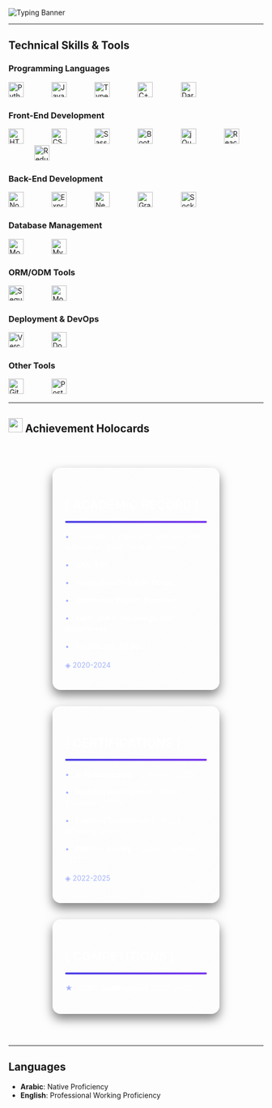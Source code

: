 
  
  ![Typing Banner](https://readme-typing-svg.demolab.com?font=Fira+Code&weight=700&size=35&duration=2000&pause=1500&color=ffc2d1&width=1000&lines=Hi,+I'm+Raneem+Elmahdy!;I'm+Software+Engineer;Backend+Development+Specialist;Node.js+%7C+Express+%7C+NestJS)



---

## Technical Skills & Tools

### Programming Languages  

  <img src="https://cdn.jsdelivr.net/gh/devicons/devicon/icons/python/python-original.svg" width="30" alt="Python" /> &nbsp;&nbsp;&nbsp;&nbsp;&nbsp;&nbsp;&nbsp;&nbsp;&nbsp;&nbsp;&nbsp;&nbsp;
  <img src="https://cdn.jsdelivr.net/gh/devicons/devicon/icons/javascript/javascript-original.svg" width="30" alt="JavaScript" /> &nbsp;&nbsp;&nbsp;&nbsp;&nbsp;&nbsp;&nbsp;&nbsp;&nbsp;&nbsp;&nbsp;&nbsp;
  <img src="https://cdn.jsdelivr.net/gh/devicons/devicon/icons/typescript/typescript-original.svg" width="30" alt="TypeScript" /> &nbsp;&nbsp;&nbsp;&nbsp;&nbsp;&nbsp;&nbsp;&nbsp;&nbsp;&nbsp;&nbsp;&nbsp;
  <img src="https://cdn.jsdelivr.net/gh/devicons/devicon/icons/cplusplus/cplusplus-original.svg" width="30" alt="C++" /> &nbsp;&nbsp;&nbsp;&nbsp;&nbsp;&nbsp;&nbsp;&nbsp;&nbsp;&nbsp;&nbsp;&nbsp;
  <img src="https://cdn.jsdelivr.net/gh/devicons/devicon/icons/dart/dart-original.svg" width="30" alt="Dart" />


### Front-End Development  

  <img src="https://cdn.jsdelivr.net/gh/devicons/devicon/icons/html5/html5-original.svg" width="30" alt="HTML5" /> &nbsp;&nbsp;&nbsp;&nbsp;&nbsp;&nbsp;&nbsp;&nbsp;&nbsp;&nbsp;&nbsp;&nbsp;
  <img src="https://cdn.jsdelivr.net/gh/devicons/devicon/icons/css3/css3-original.svg" width="30" alt="CSS3" /> &nbsp;&nbsp;&nbsp;&nbsp;&nbsp;&nbsp;&nbsp;&nbsp;&nbsp;&nbsp;&nbsp;&nbsp;
  <img src="https://cdn.jsdelivr.net/gh/devicons/devicon/icons/sass/sass-original.svg" width="30" alt="Sass" /> &nbsp;&nbsp;&nbsp;&nbsp;&nbsp;&nbsp;&nbsp;&nbsp;&nbsp;&nbsp;&nbsp;&nbsp;
  <img src="https://cdn.jsdelivr.net/gh/devicons/devicon/icons/bootstrap/bootstrap-original.svg" width="30" alt="Bootstrap" /> &nbsp;&nbsp;&nbsp;&nbsp;&nbsp;&nbsp;&nbsp;&nbsp;&nbsp;&nbsp;&nbsp;&nbsp;
  <img src="https://cdn.jsdelivr.net/gh/devicons/devicon/icons/jquery/jquery-original.svg" width="30" alt="jQuery" /> &nbsp;&nbsp;&nbsp;&nbsp;&nbsp;&nbsp;&nbsp;&nbsp;&nbsp;&nbsp;&nbsp;&nbsp;
  <img src="https://cdn.jsdelivr.net/gh/devicons/devicon/icons/react/react-original.svg" width="30" alt="React" /> &nbsp;&nbsp;&nbsp;&nbsp;&nbsp;&nbsp;&nbsp;&nbsp;&nbsp;&nbsp;&nbsp;&nbsp;
  <img src="https://cdn.jsdelivr.net/gh/devicons/devicon/icons/redux/redux-original.svg" width="30" alt="Redux" />


### Back-End Development  

  <img src="https://cdn.jsdelivr.net/gh/devicons/devicon/icons/nodejs/nodejs-original.svg" width="30" alt="Node.js" /> &nbsp;&nbsp;&nbsp;&nbsp;&nbsp;&nbsp;&nbsp;&nbsp;&nbsp;&nbsp;&nbsp;&nbsp;
  <img src="https://cdn.jsdelivr.net/gh/devicons/devicon/icons/express/express-original.svg" width="30" alt="Express.js" /> &nbsp;&nbsp;&nbsp;&nbsp;&nbsp;&nbsp;&nbsp;&nbsp;&nbsp;&nbsp;&nbsp;&nbsp;
  <img src="https://cdn.jsdelivr.net/gh/devicons/devicon@latest/icons/nestjs/nestjs-original.svg" width="30" alt="NestJS" /> &nbsp;&nbsp;&nbsp;&nbsp;&nbsp;&nbsp;&nbsp;&nbsp;&nbsp;&nbsp;&nbsp;&nbsp;
  <img src="https://cdn.jsdelivr.net/gh/devicons/devicon/icons/graphql/graphql-plain.svg" width="30" alt="GraphQL" /> &nbsp;&nbsp;&nbsp;&nbsp;&nbsp;&nbsp;&nbsp;&nbsp;&nbsp;&nbsp;&nbsp;&nbsp;
  <img src="https://cdn.jsdelivr.net/gh/devicons/devicon/icons/socketio/socketio-original.svg" width="30" alt="Socket.IO" />


### Database Management  

  <img src="https://cdn.jsdelivr.net/gh/devicons/devicon/icons/mongodb/mongodb-original.svg" width="30" alt="MongoDB" /> &nbsp;&nbsp;&nbsp;&nbsp;&nbsp;&nbsp;&nbsp;&nbsp;&nbsp;&nbsp;&nbsp;&nbsp;
  <img src="https://cdn.jsdelivr.net/gh/devicons/devicon/icons/mysql/mysql-original.svg" width="30" alt="MySQL" />


### ORM/ODM Tools  

  <img src="https://cdn.jsdelivr.net/gh/devicons/devicon/icons/sequelize/sequelize-original.svg" width="30" alt="Sequelize" /> &nbsp;&nbsp;&nbsp;&nbsp;&nbsp;&nbsp;&nbsp;&nbsp;&nbsp;&nbsp;&nbsp;&nbsp;
  <img src="https://cdn.jsdelivr.net/gh/devicons/devicon/icons/mongoose/mongoose-original.svg" width="30" alt="Mongoose" />


### Deployment & DevOps  

  <img src="https://cdn.jsdelivr.net/gh/devicons/devicon@latest/icons/vercel/vercel-original.svg" width="30" alt="Vercel" /> &nbsp;&nbsp;&nbsp;&nbsp;&nbsp;&nbsp;&nbsp;&nbsp;&nbsp;&nbsp;&nbsp;&nbsp;
  <img src="https://cdn.jsdelivr.net/gh/devicons/devicon/icons/docker/docker-original.svg" width="30" alt="Docker" />

### Other Tools  

  <img src="https://cdn.jsdelivr.net/gh/devicons/devicon/icons/git/git-original.svg" width="30" alt="Git" /> &nbsp;&nbsp;&nbsp;&nbsp;&nbsp;&nbsp;&nbsp;&nbsp;&nbsp;&nbsp;&nbsp;&nbsp;
  <img src="https://cdn.jsdelivr.net/gh/devicons/devicon/icons/postman/postman-original.svg" width="30" alt="Postman" />


---
## <img src="https://img.icons8.com/fluency/48/000000/3d-rotate.png" width="28"/> Achievement Holocards

<div style="display: flex; justify-content: center; align-items: flex-start; flex-wrap: wrap; gap: 32px; max-width: 960px; margin: 0 auto; padding: 48px 16px;">

  <!-- Academic Record Card -->
  <div style="background: linear-gradient(145deg, rgba(255,255,255,0.1), rgba(255,255,255,0.05)); border: 1px solid rgba(255,255,255,0.2); border-radius: 16px; padding: 24px; width: 280px; color: #ffffff; font-family: -apple-system, BlinkMacSystemFont, 'Segoe UI', Roboto, sans-serif; box-shadow: 0 10px 20px rgba(0,0,0,0.5);">
    <h2 style="font-size: 1.5rem; font-weight: 600; margin-bottom: 16px; line-height: 1.25;">[ ACADEMIC RECORD ]</h2>
    <div style="background: linear-gradient(to right, #4f46e5, #7c3aed); height: 4px; border-radius: 2px; margin-bottom: 16px;"></div>
    <div style="font-size: 0.875rem; line-height: 1.5; margin-bottom: 16px;">
      <p><span style="color: #a5b4fc; margin-right: 8px;">•</span> Institution: Faculty of Computers and Informatics, Suez Canal University</p>
      <p><span style="color: #a5b4fc; margin-right: 8px;">•</span> <strong>GPA: 3.61</strong></p>
      <p><span style="color: #a5b4fc; margin-right: 8px;">•</span> <strong>Grade: Excellent With Honor</strong></p>
      <p><span style="color: #a5b4fc; margin-right: 8px;">•</span> <strong>Graduation Project: Excellent</strong></p>
      <p><span style="color: #a5b4fc; margin-right: 8px;">•</span> <strong>Rank: 2nd in the college and department</strong></p>
      <p><span style="color: #a5b4fc; margin-right: 8px;">•</span> <strong>Percentage: 93.68%</strong></p>
    </div>
    <p style="color: #a5b4fc; font-size: 0.875rem; line-height: 1.5;">◈ 2020-2024</p>
  </div>

  <!-- Certifications Card -->
  <div style="background: linear-gradient(145deg, rgba(255,255,255,0.1), rgba(255,255,255,0.05)); border: 1px solid rgba(255,255,255,0.2); border-radius: 16px; padding: 24px; width: 280px; color: #ffffff; font-family: -apple-system, BlinkMacSystemFont, 'Segoe UI', Roboto, sans-serif; box-shadow: 0 10px 20px rgba(0,0,0,0.5);">
    <h2 style="font-size: 1.5rem; font-weight: 600; margin-bottom: 16px; line-height: 1.25;">[ CERTIFICATIONS ]</h2>
    <div style="background: linear-gradient(to right, #4f46e5, #7c3aed); height: 4px; border-radius: 2px; margin-bottom: 16px;"></div>
    <div style="font-size: 0.875rem; line-height: 1.5; margin-bottom: 16px;">
      <p><span style="color: #a5b4fc; margin-right: 8px;">•</span> <strong>AI Fundamentals</strong> – Elmasria (2022)</p>
      <p><span style="color: #a5b4fc; margin-right: 8px;">•</span> <strong>Backend Development</strong> – Route Academy (2025)</p>
      <p><span style="color: #a5b4fc; margin-right: 8px;">•</span> <strong>Frontend Development</strong> – Route Academy (2023)</p>
      <p><span style="color: #a5b4fc; margin-right: 8px;">•</span> <strong>Problem Solving</strong> – Coach Academy (2022)</p>
    </div>
    <p style="color: #a5b4fc; font-size: 0.875rem; line-height: 1.5;">◈ 2022-2025</p>
  </div>

  <!-- Competitions Card -->
  <div style="background: linear-gradient(145deg, rgba(255,255,255,0.1), rgba(255,255,255,0.05)); border: 1px solid rgba(255,255,255,0.2); border-radius: 16px; padding: 24px; width: 280px; color: #ffffff; font-family: -apple-system, BlinkMacSystemFont, 'Segoe UI', Roboto, sans-serif; box-shadow: 0 10px 20px rgba(0,0,0,0.5);">
    <h2 style="font-size: 1.5rem; font-weight: 600; margin-bottom: 16px; line-height: 1.25;">[ COMPETITIONS ]</h2>
    <div style="background: linear-gradient(to right, #4f46e5, #7c3aed); height: 4px; border-radius: 2px; margin-bottom: 16px;"></div>
    <div style="font-size: 0.875rem; line-height: 1.5; margin-bottom: 16px;">
      <p><span style="color: #a5b4fc; margin-right: 8px;">★</span> <strong>ECPC Qualifications</strong> (2022-2023)</p>
    </div>
  </div>

</div>

---

## Languages  

- **Arabic**: Native Proficiency
- **English**: Professional Working Proficiency

